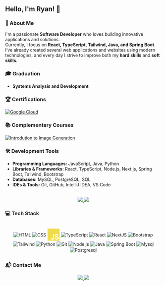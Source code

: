 ## Hello, I'm Ryan! 👋

### 🚀 About Me
I'm a passionate **Software Developer** who loves building innovative applications and solutions.  
Currently, I focus on **React, TypeScript, Tailwind, Java, and Spring Boot**.  
I’ve already created several web applications and websites using modern technologies, and every day I strive to improve both my **hard skills** and **soft skills**.  

### 🎓 Graduation
- **Systems Analysis and Development**

### 🏆 Certifications

<div>
  <a href="https://media.licdn.com/dms/image/v2/D4D2DAQGIkMXOK3as_g/profile-treasury-image-shrink_480_480/B4DZcnlI29GkAM-/0/1748715736995?e=1759078800&v=beta&t=rjb3WwJyuJvSFkCRwX959I4qPPD-wNpB9Eam7PP-biU" target="_blank">
    <img src="https://media.licdn.com/dms/image/v2/D4D2DAQGIkMXOK3as_g/profile-treasury-image-shrink_480_480/B4DZcnlI29GkAM-/0/1748715736995?e=1759078800&v=beta&t=rjb3WwJyuJvSFkCRwX959I4qPPD-wNpB9Eam7PP-biU" alt="Google Cloud" height="200"/>
  </a>
</div>

### 📚 Complementary Courses
 <a href="https://cdn.qwiklabs.com/nh9ZSug9IYdLXUrUOvGLcpNpCfhbOrxVFnp5M0%2BlPho%3D" target="_blank">
    <img src="https://cdn.qwiklabs.com/nh9ZSug9IYdLXUrUOvGLcpNpCfhbOrxVFnp5M0%2BlPho%3D" alt="Introdution to Image Generation" height="200"/>
  </a>

### 🛠️ Development Tools
- **Programming Languages:** JavaScript, Java, Python  
- **Libraries & Frameworks:** React, TypeScript, Node.js, Next.js, Spring Boot, Tailwind, Bootstrap  
- **Databases:** MySQL, PostgreSQL, SQL  
- **IDEs & Tools:** Git, GitHub, IntelliJ IDEA, VS Code  

<br>

<div align="center">
  <a href="https://github.com/ryannardelli">
    <img height="180em" src="https://github-readme-stats.vercel.app/api?username=ryannardelli&show_icons=true&theme=radical&include_all_commits=true&count_private=true"/>
    <img height="180em" src="https://github-readme-stats.vercel.app/api/top-langs/?username=ryannardelli&layout=compact&langs_count=16&theme=radical"/>
  </a>
</div>

### 💻 Tech Stack
<div align="center" style="display: inline_block"><br>
   <img align="center" alt="HTML" height="40" width="40" src="https://cdn.jsdelivr.net/gh/devicons/devicon@latest/icons/html5/html5-original.svg">
   <img align="center" alt="CSS" height="40" width="40" src="https://cdn.jsdelivr.net/gh/devicons/devicon@latest/icons/css3/css3-original.svg">
   <img align="center" alt="JavaScript" height="40" width="40" src="https://raw.githubusercontent.com/devicons/devicon/master/icons/javascript/javascript-plain.svg">
   <img align="center" alt="TypeScript" height="40" width="40" src="https://cdn.jsdelivr.net/gh/devicons/devicon@latest/icons/typescript/typescript-original.svg">
   <img align="center" alt="React" height="40" width="40" src="https://cdn.jsdelivr.net/gh/devicons/devicon@latest/icons/react/react-original.svg">
   <img align="center" alt="NextJS" height="40" width="40" src="https://cdn.jsdelivr.net/gh/devicons/devicon@latest/icons/nextjs/nextjs-original.svg">
   <img align="center" alt="Bootstrap" height="40" width="40" src="https://cdn.jsdelivr.net/gh/devicons/devicon@latest/icons/bootstrap/bootstrap-original.svg">
   <img align="center" alt="Tailwind" height="40" width="40" src="https://cdn.jsdelivr.net/gh/devicons/devicon@latest/icons/tailwindcss/tailwindcss-original.svg">
   <img align="center" alt="Python" height="40" width="40" src="https://cdn.jsdelivr.net/gh/devicons/devicon@latest/icons/python/python-original.svg">
   <img align="center" alt="Git" height="40" width="40" src="https://cdn.jsdelivr.net/gh/devicons/devicon@latest/icons/git/git-original.svg">
   <img align="center" alt="Node js" height="40" width="40" src="https://cdn.jsdelivr.net/gh/devicons/devicon@latest/icons/nodejs/nodejs-original.svg">
   <img align="center" alt="Java" height="40" width="40" src="https://cdn.jsdelivr.net/gh/devicons/devicon@latest/icons/java/java-original.svg">
   <img align="center" alt="Spring Boot" height="40" width="40" src="https://cdn.jsdelivr.net/gh/devicons/devicon@latest/icons/spring/spring-original.svg">
   <img align="center" alt="Mysql" height="40" width="40" src="https://cdn.jsdelivr.net/gh/devicons/devicon@latest/icons/mysql/mysql-original.svg">
   <img align="center" alt="Postgresql" height="40" width="40" src="https://cdn.jsdelivr.net/gh/devicons/devicon@latest/icons/postgresql/postgresql-original.svg">
</div>

##

### 📬 Contact Me
<div align="center">
  <a href="mailto:ryannardelli12@gmail.com" target="_blank">
    <img src="https://img.shields.io/badge/Gmail-D14836?style=for-the-badge&logo=gmail&logoColor=white">
  </a>
  <a href="https://www.linkedin.com/in/ryan-nardelli-a50905228" target="_blank">
    <img src="https://img.shields.io/badge/LinkedIn-0077B5?style=for-the-badge&logo=linkedin&logoColor=white">
  </a> 
</div>
